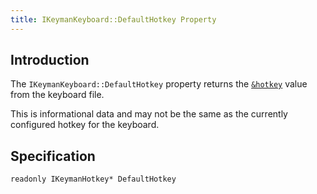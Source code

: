 ```yaml
---
title: IKeymanKeyboard::DefaultHotkey Property
---
```


## Introduction

The `IKeymanKeyboard::DefaultHotkey` property returns the
[`&hotkey`](/developer/language/reference/hotkey) value from the
keyboard file.

This is informational data and may not be the same as the currently
configured hotkey for the keyboard.

## Specification

``` clike
readonly IKeymanHotkey* DefaultHotkey
```
